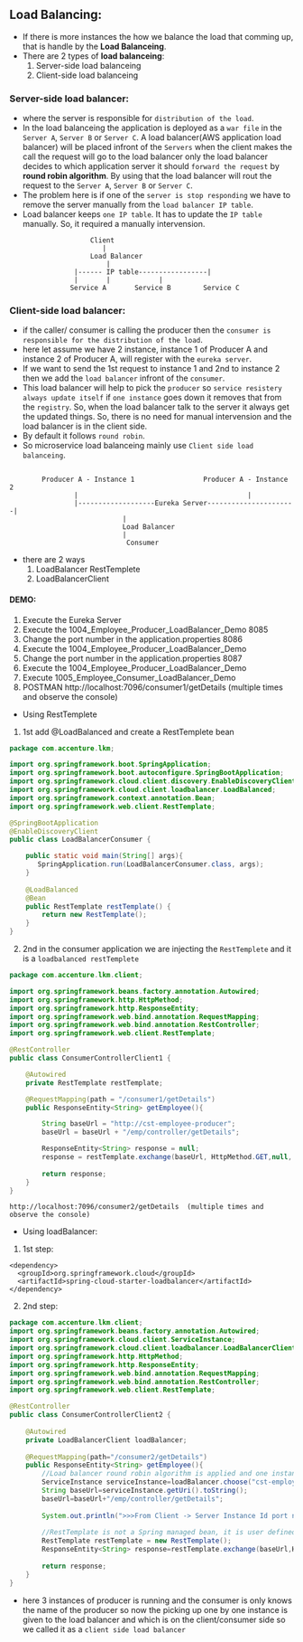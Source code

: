 ## Load Balancing:
- If there is more instances the how we balance the load that comming up, that is handle by the **Load Balanceing**.
- There are 2 types of **load balanceing**:
  1. Server-side load balanceing
  2. Client-side load balanceing
 
### Server-side load balancer:
- where the server is responsible for `distribution of the load`.
- In the load balanceing the application is deployed as a `war file` in the `Server A`, `Server B` or `Server C`. A load balancer(AWS application load balancer) will be placed infront of the `Servers` when the client makes the call the request will go to the load balancer only the load balancer decides to which application server it should `forward the request` by **round robin algorithm**. By using that the load balancer will rout the request to the `Server A`, `Server B` or `Server C`.
- The problem here is if one of the `server is stop responding` we have to remove the server manually from the `load balancer IP table`.
- Load balancer keeps `one IP table`. It has to update the `IP table` manually. So, it required a manually intervension.
```
					Client
					   |
					Load Balancer
					    |
				|------	IP table-----------------|      
				|		|         	 |
			   Service A	   Service B		Service C
```
### Client-side load balancer:
- if the caller/ consumer is calling the producer then the `consumer is responsible for the distribution of the load`.
- here let assume we have 2 instance, instance 1 of Producer A and instance 2 of Producer A, will register with the `eureka server`.
- If we want to send the 1st request to instance 1 and 2nd to instance 2 then we add the `load balancer` infront of the `consumer`.
- This load balancer will help to pick the `producer` so `service resistery always update itself` if `one instance` goes down it removes that from the `registry`. So, when the load balancer talk to the server it always get the updated things. So, there is no need for manual intervension and the load balancer is in the client side.
- By default it follows `round robin`.
- So microservice load balanceing mainly use `Client side load balanceing`.
```

		Producer A - Instance 1					Producer A - Instance 2
				|			                               |
				|-------------------Eureka Server----------------------|
							|
						    Load Balancer
							|
						     Consumer
```
- there are 2 ways
  1. LoadBalancer RestTemplete
  2. LoadBalancerClient
 
#### DEMO:
1. Execute the Eureka Server
2. Execute the 1004_Employee_Producer_LoadBalancer_Demo 8085
3. Change the port number in the application.properties 8086
4. Execute the 1004_Employee_Producer_LoadBalancer_Demo
5. Change the port number in the application.properties 8087
6. Execute the 1004_Employee_Producer_LoadBalancer_Demo
7. Execute 1005_Employee_Consumer_LoadBalancer_Demo
8. POSTMAN
	http://localhost:7096/consumer1/getDetails	(multiple times and observe the console)
  - Using RestTemplete
1. 1st add @LoadBalanced and create a RestTemplete bean
```java
package com.accenture.lkm;

import org.springframework.boot.SpringApplication;
import org.springframework.boot.autoconfigure.SpringBootApplication;
import org.springframework.cloud.client.discovery.EnableDiscoveryClient;
import org.springframework.cloud.client.loadbalancer.LoadBalanced;
import org.springframework.context.annotation.Bean;
import org.springframework.web.client.RestTemplate;

@SpringBootApplication
@EnableDiscoveryClient
public class LoadBalancerConsumer {

    public static void main(String[] args){
       SpringApplication.run(LoadBalancerConsumer.class, args);
    }
    
	@LoadBalanced
	@Bean
	public RestTemplate restTemplate() {
		return new RestTemplate();
	}
}
```
2. 2nd in the consumer application we are injecting the `RestTemplete` and it is a `loadbalanced restTemplete`
```java
package com.accenture.lkm.client;

import org.springframework.beans.factory.annotation.Autowired;
import org.springframework.http.HttpMethod;
import org.springframework.http.ResponseEntity;
import org.springframework.web.bind.annotation.RequestMapping;
import org.springframework.web.bind.annotation.RestController;
import org.springframework.web.client.RestTemplate;

@RestController
public class ConsumerControllerClient1 {

	@Autowired
	private RestTemplate restTemplate;

	@RequestMapping(path = "/consumer1/getDetails")
	public ResponseEntity<String> getEmployee(){

		String baseUrl = "http://cst-employee-producer";
		baseUrl = baseUrl + "/emp/controller/getDetails";

		ResponseEntity<String> response = null;
		response = restTemplate.exchange(baseUrl, HttpMethod.GET,null, String.class);
		
		return response;
	}
}
```
	http://localhost:7096/consumer2/getDetails	(multiple times and observe the console)
  - Using loadBalancer:
1. 1st step:
```properties:
<dependency>
  <groupId>org.springframework.cloud</groupId>
  <artifactId>spring-cloud-starter-loadbalancer</artifactId>
</dependency>
```
2. 2nd step:
```java
package com.accenture.lkm.client;
import org.springframework.beans.factory.annotation.Autowired;
import org.springframework.cloud.client.ServiceInstance;
import org.springframework.cloud.client.loadbalancer.LoadBalancerClient;
import org.springframework.http.HttpMethod;
import org.springframework.http.ResponseEntity;
import org.springframework.web.bind.annotation.RequestMapping;
import org.springframework.web.bind.annotation.RestController;
import org.springframework.web.client.RestTemplate;

@RestController
public class ConsumerControllerClient2 {
	
	@Autowired
	private LoadBalancerClient loadBalancer;
	
	@RequestMapping(path="/consumer2/getDetails")
	public ResponseEntity<String> getEmployee(){
		//Load balancer round robin algorithm is applied and one instance of the producer is choosen
		ServiceInstance serviceInstance=loadBalancer.choose("cst-employee-producer");//Load balancer round robin algorithim is applied and one instance of the producer is choosen
		String baseUrl=serviceInstance.getUri().toString();
		baseUrl=baseUrl+"/emp/controller/getDetails";
	
		System.out.println(">>>From Client -> Server Instance Id port number: >>"+serviceInstance.getPort());
		
		//RestTemplate is not a Spring managed bean, it is user defined object
		RestTemplate restTemplate = new RestTemplate();
		ResponseEntity<String> response=restTemplate.exchange(baseUrl,HttpMethod.GET,null,String.class);
		
		return response;
	}
}
```
- here 3 instances of producer is running and the consumer is only knows the name of the producer so now the picking up one by one instance is given to the load balancer and which is on the client/consumer side so we called it as a `client side load balancer`
